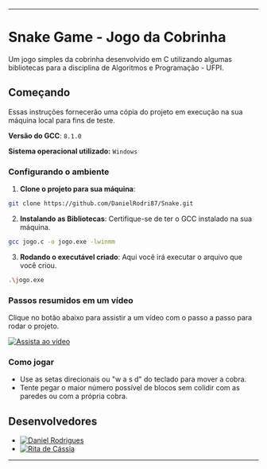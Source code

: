 ---

# Snake Game - Jogo da Cobrinha

Um jogo simples da cobrinha desenvolvido em C utilizando algumas bibliotecas para a disciplina de Algoritmos e Programação - UFPI.

## Começando

Essas instruções fornecerão uma cópia do projeto em execução na sua máquina local para fins de teste. 

**Versão do GCC**: `8.1.0`


**Sistema operacional utilizado:** `Windows`

### Configurando o ambiente

1. **Clone o projeto para sua máquina**: 
```bash
git clone https://github.com/DanielRodri87/Snake.git
```

2. **Instalando as Bibliotecas**: Certifique-se de ter o GCC instalado na sua máquina.

```bash
gcc jogo.c -o jogo.exe -lwinmm
```
3. **Rodando o executável criado**: Aqui você irá executar o arquivo que você criou.
```bash
.\jogo.exe
```

### Passos resumidos em um vídeo

Clique no botão abaixo para assistir a um vídeo com o passo a passo para rodar o projeto.

[![Assista ao vídeo](https://img.shields.io/badge/Assista%20ao%20v%C3%ADdeo-YouTube-red)](https://youtu.be/T9c748DUl1o)

### Como jogar

- Use as setas direcionais ou "w a s d" do teclado para mover a cobra.
- Tente pegar o maior número possível de blocos sem colidir com as paredes ou com a própria cobra.

## Desenvolvedores

- [![Daniel Rodrigues](https://img.shields.io/badge/DanielRodri87-GitHub-blueviolet)](https://github.com/DanielRodri87)
- [![Rita de Cássia](https://img.shields.io/badge/ritar0drigues-GitHub-blueviolet)](https://github.com/ritar0drigues)

---